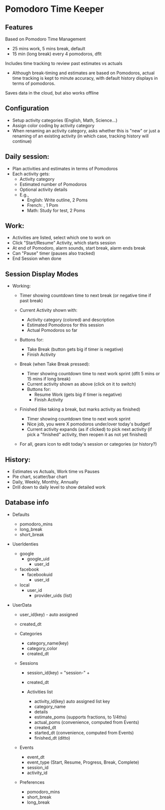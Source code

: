 # Pomodoro Time Keeper

## Features

Based on Pomodoro Time Management

* 25 mins work, 5 mins break, default
* 15 min (long break) every 4 pomodoros, dflt

Includes time tracking to review past estimates vs actuals

* Although break-timing and estimates are based on Pomodoros, actual
  time tracking is kept to minute accuracy, with default history
  displays in terms of pomodoros.

Saves data in the cloud, but also works offline

## Configuration

* Setup activity categories (English, Math, Science...)
* Assign color coding by activity category
* When renaming an activity category, asks whether this is "new" or just a renaming
  of an existing activity (in which case, tracking history will continue)

## Daily session:

* Plan activities and estimates in terms of Pomodoros
* Each activity gets:
  * Activity category
  * Estimated number of Pomodoros
  *  Optional activity details
  * E.g.,
      * English: Write outline, 2 Poms
      * French: <no details>, 1 Pom
      * Math: Study for test, 2 Poms

## Work:

* Activities are listed, select which one to work on
* Click "Start/Resume" Activity, which starts session
* At end of Pomodoro, alarm sounds, start break, alarm ends break
* Can "Pause" timer (pauses also tracked)
* End Session when done

## Session Display Modes

* Working:
  *  Timer showing countdown time to next break (or negative time if past break)
  *  Current Activity shown with:
      * Activity category (colored) and description
      * Estimated Pomodoros for this session
      * Actual Pomodoros so far
  * Buttons for:
      * Take Break (button gets big if timer is negative)
      * Finish Activity
  * Break (when Take Break pressed):
      * Timer showing countdown time to next work sprint (dflt 5 mins or 15 mins if long break)
      * Current activity shown as above (click on it to switch)
      * Buttons for:
          * Resume Work (gets big if timer is negative)
          * Finish Activity
  * Finished (like taking a break, but marks activity as finished)
      * Timer showing countdown time to next work sprint
      * Nice job, you were X pomodoros under/over today's budget!
    * Current activity expands (as if clicked) to pick next activity (if pick
      a "finished" activity, then reopen it as not yet finished)

  * For all, gears icon to edit today's session or categories (or history?)

## History:
* Estimates vs Actuals, Work time vs Pauses
* Pie chart, scatter/bar chart
* Daily, Weekly, Monthly, Annually
* Drill down to daily level to show detailed work

## Database info

* Defaults
    * pomodoro_mins 
    * long_break
    * short_break

* UserIdenties
   * google 
       * google_uid
           * user_id
   * facebook
       * facebookuid
           * user_id
   * local
       * user_id
           * provider_uids (list)

* UserData
    * user_id(key) - auto assigned
    * created_dt

    * Categories
        * category_name(key)
        * category_color
        * created_dt

    * Sessions
        * session_id(key) = "session-" + <datetime>
        * created_dt

        * Activities list
            * activity_id(key)  auto assigned list key
            * category_name
            * details
            * estimate_poms (supports fractions, to 1/4ths)
            * actual_poms (convenience, computed from Events)
            * created_dt
            * started_dt  (convenience, computed from Events)
            * finished_dt (ditto)

    * Events
        * event_dt
        * event_type (Start, Resume, Progress, Break, Complete)
        * session_id
        * activity_id

    * Preferences
        * pomodoro_mins
        * short_break
        * long_break 
